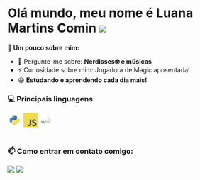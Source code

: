 # Olá mundo, meu nome é Luana Martins Comin <img src="https://github.com/TheDudeThatCode/TheDudeThatCode/blob/master/Assets/Mario_Hello_Big.gif" width="30px">

🔭 <strong>Um pouco sobre mim:</strong>

- 💬 Pergunte-me sobre: <strong>Nerdisses🤓 e músicas</strong>
- ⚡ Curiosidade sobre mim: Jogadora de Magic aposentada!
- 😀 <strong>Estudando e aprendendo cada dia mais!</strong>


### 💻 Principais linguagens

<div>
<code><img height="32" src="https://raw.githubusercontent.com/github/explore/80688e429a7d4ef2fca1e82350fe8e3517d3494d/topics/python/python.png" alt="python"/></code>
<code><img height="32" src="https://raw.githubusercontent.com/github/explore/80688e429a7d4ef2fca1e82350fe8e3517d3494d/topics/javascript/javascript.png" alt="Javascript"/></code>
<code><img height="32" src="https://raw.githubusercontent.com/github/explore/80688e429a7d4ef2fca1e82350fe8e3517d3494d/topics/mysql/mysql.png" alt="MySQL"/></code>
</div>
</br>

### 📫 Como entrar em contato comigo: 

<div>
 <a href="mailto:luana.martinscomin@gmail.com" alt="Gmail">
    <img src="https://img.shields.io/badge/-Gmail-FF0000?style=flat-square&labelColor=FF0000&logo=gmail&logoColor=white&link=luana.martinscomin@gmail.com"/></a>
    
  <a href="https://www.linkedin.com/in/luana-martins-comin/" alt="Linkedin">
    <img src="https://img.shields.io/badge/-Linkedin-0e76a8?style=flat-square&logo=Linkedin&logoColor=white"<a href="https://www.linkedin.com/in/luana-martins-comin/" /></a>
</div>
